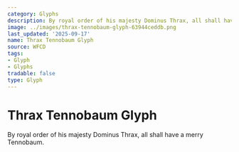 ```yaml
---
category: Glyphs
description: By royal order of his majesty Dominus Thrax, all shall have a merry Tennobaum.
image: ../images/thrax-tennobaum-glyph-63944ceddb.png
last_updated: '2025-09-17'
name: Thrax Tennobaum Glyph
source: WFCD
tags:
- Glyph
- Glyphs
tradable: false
type: Glyph
---
```


# Thrax Tennobaum Glyph

By royal order of his majesty Dominus Thrax, all shall have a merry Tennobaum.

